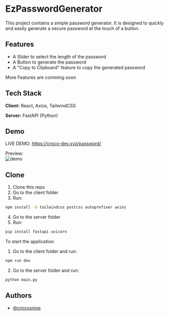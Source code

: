 
# EzPasswordGenerator

This project contains a simple password generator. It is designed to quickly and easily generate a secure password at the touch of a button.


## Features

- A Slider to select the length of the password
- A Button to generate the password
- A "Copy to Clipboard" feature to copy the generated password

More Features are comming soon

## Tech Stack

**Client:** React, Axios, TailwindCSS

**Server:** FastAPI (Python)

## Demo
LIVE DEMO: https://croco-dev.xyz/password/

Preview:<br />
![demo](https://i.ibb.co/TtDMNSR/Screenshot-2024-02-27-200811.png) <br />


## Clone
1. Clone this repo
2. Go to the client folder
3. Run: 
```bash
npm install -D tailwindcss postcss autoprefixer axios
```
4. Go to the server folder
5. Run: 
```bash
pip install fastapi uvicorn
```

To start the application:
1. Go to the client folder and run: 
```bash
npm run dev
```
2. Go to the server folder and run: 
```bash
python main.py
```
## Authors

- [@crocosnipe](https://www.github.com/crocosnipe)


